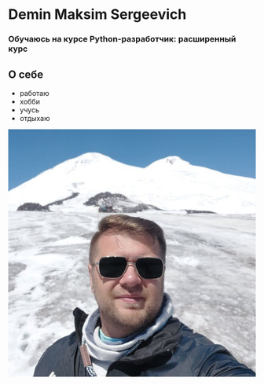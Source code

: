 # Demin Maksim Sergeevich

### Обучаюсь на курсе Python-разработчик: расширенный курс
## О себе
* работаю
* хобби
* учусь
* отдыхаю
  
 ![Фото]( photo_2024-08-02_12-34-21.jpg)
